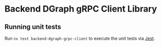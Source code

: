 # Backend DGraph gRPC Client Library

## Running unit tests

Run `nx test backend-dgraph-grpc-client` to execute the unit tests via [Jest](https://jestjs.io).
